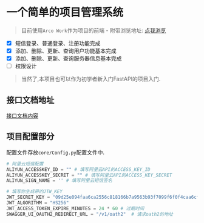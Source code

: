 # 一个简单的项目管理系统
> 目前使用`Arco Work`作为项目的前端 - 附带浏览地址: [点我浏览](http://arco.vueadminwork.com/)
- [x] 短信登录、普通登录、注册功能完成
- [x] 添加、删除、更新、查询用户功能基本完成
- [x] 添加、删除、更新、查询服务器信息基本完成
- [ ] 权限设计
> 当然了,本项目也可以作为初学者新入门FastAPI的项目入门.


## 接口文档地址
[接口文档内容](https://www.apifox.cn/apidoc/shared-349ef5f3-5f31-4e31-84cd-4338af320691/api-25025731)

## 项目配置部分
配置文件存放`core/Config.py`配置文件中.
```python
# 阿里云短信配置
ALIYUN_ACCESSKEY_ID = "" # 填写阿里云API的ACCESS_KEY_ID
ALIYUN_ACCESSKEY_SECRET = "" # 填写阿里云API的ACCESS_KEY_SECRET
ALIYUN_SIGN_NAME = '' # 填写阿里云短信签名

# 填写你生成带的JTW_KEY
JWT_SECRET_KEY = "09d25e094faa6ca2556c818166b7a9563b93f7099f6f0f4caa6cf63b88e8d3e7"
JWT_ALGORITHM = "HS256"
JWT_ACCESS_TOKEN_EXPIRE_MINUTES = 24 * 60 # 过期时间
SWAGGER_UI_OAUTH2_REDIRECT_URL = "/v1/oath2"  # 请求oath2的地址
```